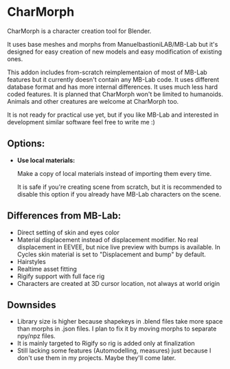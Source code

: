 # CharMorph

CharMorph is a character creation tool for Blender.

It uses base meshes and morphs from ManuelbastioniLAB/MB-Lab but it's designed for easy creation of new models and easy modification of existing ones.

This addon includes from-scratch reimplementaion of most of MB-Lab features but it currently doesn't contain any MB-Lab code.
It uses different database format and has more internal differences.
It uses much less hard coded features. It is planned that CharMorph won't be limited to humanoids. Animals and other creatures are welcome at CharMorph too.

It is not ready for practical use yet, but if you like MB-Lab and interested in development similar software feel free to write me :)

## Options:

* **Use local materials:**

  Make a copy of local materials instead of importing them every time.

  It is safe if you're creating scene from scratch, but it is recommended to disable this option if you already have MB-Lab characters on the scene.

## Differences from MB-Lab:

* Direct setting of skin and eyes color
* Material displacement instead of displacement modifier.
  No real displacement in EEVEE, but nice live preview with bumps is available.
  In Cycles skin material is set to "Displacement and bump" by default.
* Hairstyles
* Realtime asset fitting
* Rigify support with full face rig
* Characters are created at 3D cursor location, not always at world origin

## Downsides

* Library size is higher because shapekeys in .blend files take more space than morphs in .json files. I plan to fix it by moving morphs to separate npy/npz files.
* It is mainly targeted to Rigify so rig is added only at finalization
* Still lacking some features (Automodelling, measures) just because I don't use them in my projects. Maybe they'll come later.
